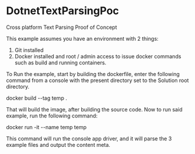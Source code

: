 # DotnetTextParsingPoc
Cross platform Text Parsing Proof of Concept

This example assumes you have an environment with 2 things:
1. Git installed
2. Docker installed and root / admin access to issue docker commands such as build and running containers. 



To Run the example, start by building the dockerfile, enter the following command from a console with the present directory set to the Solution root directory.


docker build --tag temp . 


That will build the image, after building the source code.
Now to run said example, run the following command:


docker run -it --name temp temp 


This command will run the console app driver, and it will parse the 3 example files and output the content meta. 
